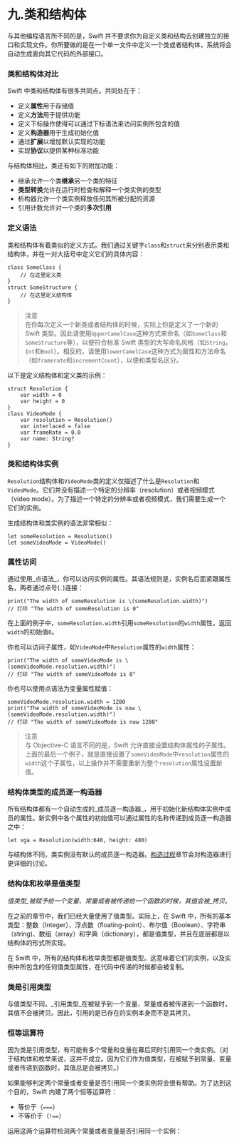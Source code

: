 # 九.类和结构体

与其他编程语言所不同的是，Swift 并不要求你为自定义类和结构去创建独立的接口和实现文件。你所要做的是在一个单一文件中定义一个类或者结构体，系统将会自动生成面向其它代码的外部接口。

### 类和结构体对比

Swift 中类和结构体有很多共同点。共同处在于：

* 定义**属性**用于存储值
* 定义**方法**用于提供功能
* 定义下标操作使得可以通过下标语法来访问实例所包含的值
* 定义**构造器**用于生成初始化值
* 通过**扩展**以增加默认实现的功能
* 实现**协议**以提供某种标准功能

与结构体相比，类还有如下的附加功能：

* 继承允许一个类**继承**另一个类的特征
* **类型转换**允许在运行时检查和解释一个类实例的类型
* 析构器允许一个类实例释放任何其所被分配的资源
* 引用计数允许对一个类的**多次引用**

### 定义语法

类和结构体有着类似的定义方式。我们通过关键字`class`和`struct`来分别表示类和结构体，并在一对大括号中定义它们的具体内容：

```
class SomeClass {
    // 在这里定义类
}
struct SomeStructure {
    // 在这里定义结构体
}
```

> 注意  
> 在你每次定义一个新类或者结构体的时候，实际上你是定义了一个新的 Swift 类型。因此请使用`UpperCamelCase`这种方式来命名（如`SomeClass`和`SomeStructure`等），以便符合标准 Swift 类型的大写命名风格（如`String`，`Int`和`Bool`）。相反的，请使用`lowerCamelCase`这种方式为属性和方法命名（如`framerate`和`incrementCount`），以便和类型名区分。

以下是定义结构体和定义类的示例：

```
struct Resolution {
    var width = 0
    var height = 0
}
class VideoMode {
    var resolution = Resolution()
    var interlaced = false
    var frameRate = 0.0
    var name: String?
}
```

### 类和结构体实例

`Resolution`结构体和`VideoMode`类的定义仅描述了什么是`Resolution`和`VideoMode`。它们并没有描述一个特定的分辨率（resolution）或者视频模式（video mode）。为了描述一个特定的分辨率或者视频模式，我们需要生成一个它们的实例。

生成结构体和类实例的语法非常相似：

```
let someResolution = Resolution()
let someVideoMode = VideoMode()
```

### 属性访问

通过使用_点语法_，你可以访问实例的属性。其语法规则是，实例名后面紧跟属性名，两者通过点号\(`.`\)连接：

```
print("The width of someResolution is \(someResolution.width)")
// 打印 "The width of someResolution is 0"
```

在上面的例子中，`someResolution.width`引用`someResolution`的`width`属性，返回`width`的初始值`0`。

你也可以访问子属性，如`VideoMode`中`Resolution`属性的`width`属性：

```
print("The width of someVideoMode is \(someVideoMode.resolution.width)")
// 打印 "The width of someVideoMode is 0"
```

你也可以使用点语法为变量属性赋值：

```
someVideoMode.resolution.width = 1280
print("The width of someVideoMode is now \(someVideoMode.resolution.width)")
// 打印 "The width of someVideoMode is now 1280"
```

> 注意  
> 与 Objective-C 语言不同的是，Swift 允许直接设置结构体属性的子属性。上面的最后一个例子，就是直接设置了`someVideoMode`中`resolution`属性的`width`这个子属性，以上操作并不需要重新为整个`resolution`属性设置新值。

### 结构体类型的成员逐一构造器

所有结构体都有一个自动生成的_成员逐一构造器_，用于初始化新结构体实例中成员的属性。新实例中各个属性的初始值可以通过属性的名称传递到成员逐一构造器之中：

```
let vga = Resolution(width:640, height: 480)
```

与结构体不同，类实例没有默认的成员逐一构造器。[构造过程](http://wiki.jikexueyuan.com/project/swift/chapter2/14_Initialization.html)章节会对构造器进行更详细的讨论。

### 结构体和枚举是值类型

_值类型_被赋予给一个变量、常量或者被传递给一个函数的时候，其值会被_拷贝_。

在之前的章节中，我们已经大量使用了值类型。实际上，在 Swift 中，所有的基本类型：整数（Integer）、浮点数（floating-point）、布尔值（Boolean）、字符串（string\)、数组（array）和字典（dictionary），都是值类型，并且在底层都是以结构体的形式所实现。

在 Swift 中，所有的结构体和枚举类型都是值类型。这意味着它们的实例，以及实例中所包含的任何值类型属性，在代码中传递的时候都会被复制。

### 类是引用类型

与值类型不同，_引用类型_在被赋予到一个变量、常量或者被传递到一个函数时，其值不会被拷贝。因此，引用的是已存在的实例本身而不是其拷贝。

### 恒等运算符

因为类是引用类型，有可能有多个常量和变量在幕后同时引用同一个类实例。（对于结构体和枚举来说，这并不成立。因为它们作为值类型，在被赋予到常量、变量或者传递到函数时，其值总是会被拷贝。）

如果能够判定两个常量或者变量是否引用同一个类实例将会很有帮助。为了达到这个目的，Swift 内建了两个恒等运算符：

* 等价于（`===`）
* 不等价于（`!==`）

运用这两个运算符检测两个常量或者变量是否引用同一个实例：





